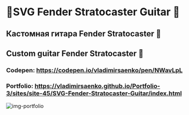 # 🎸SVG Fender Stratocaster Guitar 🎸

## Кастомная гитара Fender Stratocaster 🎸
## Custom guitar Fender Stratocaster 🎸

### Codepen: https://codepen.io/vladimirsaenko/pen/NWavLpL

### Portfolio: https://vladimirsaenko.github.io/Portfolio-3/sites/site-45/SVG-Fender-Stratocaster-Guitar/index.html

![img-portfolio](https://user-images.githubusercontent.com/56477695/149622238-7fc7c677-7732-4475-bec7-11bc770850a6.jpg)
